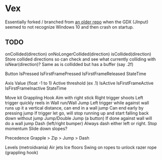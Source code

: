 # Vex

Essentially forked / branched from [an older repo](https://github.com/ManApart/vex) when the GDX (JInput) seemed to not recognize Windows 10 and then crash on startup.

## TODO





onCollided(direction)
onNoLongerCollided(direction)
isCollided(direction)
Store collided directions so can check and see what currently colliding with
isNear(direction)?
Same as is collidded but has a buffer (say .2f)


Button
IsPressed
IsFirstFramePressed
IsFirstFrameReleased
StateTime

Axis
Value (float -1 to 1)
Active threshold (ex .1)
IsActive
IsFirstFrameActive
IsFirstFrameInactive
StateTime


Move kit
Grappling Hook
Aim with right stick
Right trigger shoots
Left trigger quickly reels in
Wall run/Wall Jump
Left trigger while against wall runs up it a vertical distance, can end in a wall jump
Can end early by pressing jump
If trigger let go, will stop running up and start falling back down without jump
Jump/Double Jump (a button)
If done against wall will do a wall jump
Dash (left/right bumper)
Always dash either left or right. Stop momentum
Slide down slopes?


Precedence
Grapple > Zip > Jump > Dash

Levels (metroidvania)
Air jets
Ice floors
Swing on ropes to unlock razer rope (grappling hook)

